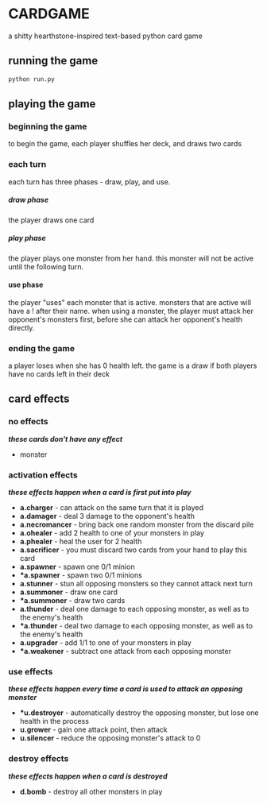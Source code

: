# CARDGAME
a shitty hearthstone-inspired text-based python card game


## running the game
```bash
python run.py
```
## playing the game
### beginning the game
to begin the game, each player shuffles her deck, and draws two cards
### each turn
each turn has three phases - draw, play, and use.
##### draw phase
the player draws one card
##### play phase
the player plays one monster from her hand. this monster will not be active until the following turn.
#### use phase
the player "uses" each monster that is active. monsters that are active will have a ! after their name.
when using a monster, the player must attack her opponent's monsters first, before she can attack her opponent's health directly.
### ending the game
a player loses when she has 0 health left. the game is a draw if both players have no cards left in their deck

## card effects
### no effects
***these cards don't have any effect***
* monster

### activation effects
***these effects happen when a card is first put into play***
* **a.charger** - can attack on the same turn that it is played
* **a.damager** - deal 3 damage to the opponent's health
* **a.necromancer** - bring back one random monster from the discard pile
* **a.ohealer** - add 2 health to one of your monsters in play
* **a.phealer** - heal the user for 2 health
* **a.sacrificer** - you must discard two cards from your hand to play this card
* **a.spawner** - spawn one 0/1 minion
* **\*a.spawner** - spawn two 0/1 minions
* **a.stunner** - stun all opposing monsters so they cannot attack next turn
* **a.summoner** - draw one card
* **\*a.summoner** - draw two cards
* **a.thunder** - deal one damage to each opposing monster, as well as to the enemy's health
* **\*a.thunder** - deal two damage to each opposing monster, as well as to the enemy's health
* **a.upgrader** - add 1/1 to one of your monsters in play
* **\*a.weakener** - subtract one attack from each opposing monster

### use effects
***these effects happen every time a card is used to attack an opposing monster***
* **\*u.destroyer** - automatically destroy the opposing monster, but lose one health in the process
* **u.grower** - gain one attack point, then attack
* **u.silencer** - reduce the opposing monster's attack to 0

### destroy effects
***these effects happen when a card is destroyed***
* **d.bomb** - destroy all other monsters in play
